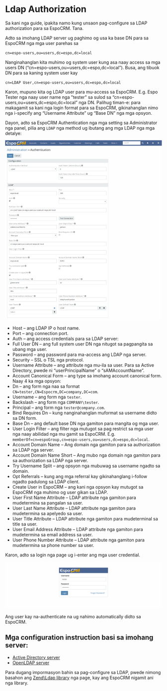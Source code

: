 # Ldap Authorization

Sa kani nga guide, ipakita namo kung unsaon pag-configure sa LDAP authorization para sa EspoCRM.
Tana.

Adto sa imohang LDAP server ug paghimo og usa ka base DN para sa EspoCRM nga mga user parehas sa
```
cn=espo-users,ou=users,dc=espo,dc=local
```

Nanginahanglan kita muhimo og system user kung asa naay access sa mga users DN (“cn=espo-users,ou=users,dc=espo,dc=local”). Busa, ang tibuok DN para sa kaning system user kay
```
cn=LDAP User,cn=espo-users,ou=users,dc=espo,dc=local
```
Karon, mupuno kita og LDAP user para mu-access sa EspoCRM. E.g. Espo Tester nga naay user name nga "tester" sa sulod sa “cn=espo-users,ou=users,dc=espo,dc=local” nga DN. Palihug timan-e: para makagamit sa kani nga login format para sa EspoCRM, gikinahanglan nimo nga i-specify ang “Username Attribute” ug “Base DN” nga mga opsyon.

Dayon, adto sa EspoCRM Authentication nga mga setting sa Administrator nga panel, pilia ang `LDAP` nga method ug ibutang ang mga LDAP nga mga detalye:

![1](https://raw.githubusercontent.com/espocrm/documentation/master/docs/_static/images/administration/ldap-authorization/ldap-configuration.png)

* Host – ang LDAP IP o host name.
* Port – ang connection port.
* Auth – ang access credentials para sa LDAP server:
 * Full User DN – ang full system user DN nga nitugot sa pagpangita sa ubang mga user.
 * Password – ang password para ma-access ang LDAP nga server.
* Security – SSL o TSL nga protocol.
* Username Attribute – ang attribute nga mu-ila sa user. Para sa Active Directory, pwede ni “userPrincipalName” o “sAMAccountName”.
* Account Canonical Form – ang type sa imohang account canonical form. Naay 4 ka mga opsyon:
 * Dn – ang form nga naa sa format `CN=tester,CN=Espocrm,DC=company,DC=com`.
 * Username – ang form nga `tester`.
 * Backslash – ang form nga `COMPANY\tester`.
 * Principal – ang form nga `tester@company.com`.
* Bind Requires Dn – kung nanginahanglan muformat sa username didto sa DN form.
* Base Dn – ang default base DN nga gamiton para mangita og mga user.
* User Login Filter – ang filter nga mutugot sa pag restrict sa mga user nga naay abilidad nga mu gamit sa EspoCRM. E.g. `memberOf=cn=espoGroup,cn=espo-users,ou=users,dc=espo,dc=local`.
* Account Domain Name – Ang domain nga gamiton para sa authorization sa LDAP nga server.
* Account Domain Name Short – Ang mubo nga domain nga gamiton para sa authorization sa LDAP nga server.
* Try Username Split – ang opsyon nga mubuwag sa username ngadto sa domain.
* Opt Referrals – kung ang mga referral kay gikinahanglang i-follow ngadto padulong sa LDAP client.
* Create User in EspoCRM – ang kani nga opsyon kay mutugot sa EspoCRM nga muhimo og user gikan sa LDAP.
 * User First Name Attribute – LDAP attribute nga gamiton para mudetermina sa pangalan sa user.
 * User Last Name Attribute – LDAP attribute nga gamiton para mudetermina sa apelyedo sa user.
 * User Title Attribute – LDAP attribute nga gamiton para mudeterminal sa title sa user.
 * User Email Address Attribute – LDAP attribute nga gamiton para mudetermina sa email address sa user.
 * User Phone Number Attribute – LDAP attribute nga gamiton para mudetermina sa phone number sa user.

Karon, adto sa login nga page ug i-enter ang mga user credential.

![2](https://raw.githubusercontent.com/espocrm/documentation/master/docs/_static/images/administration/ldap-authorization/ldap-login.png)

Ang user kay na-authenticate na ug nahimo automatically didto sa EspoCRM.

## Mga configuration instruction basi sa imohang server:
* [Active Directory server](ldap-authorization-for-ad.md)
* [OpenLDAP server](ldap-authorization-for-openldap.md)

Para dugang impormasyon bahin sa pag-configure sa LDAP, pwede nimong basahon ang [Zend\Ldap library](https://zendframework.github.io/zend-ldap/intro/) nga page, kay ang EspoCRM nigamit ani nga library.




